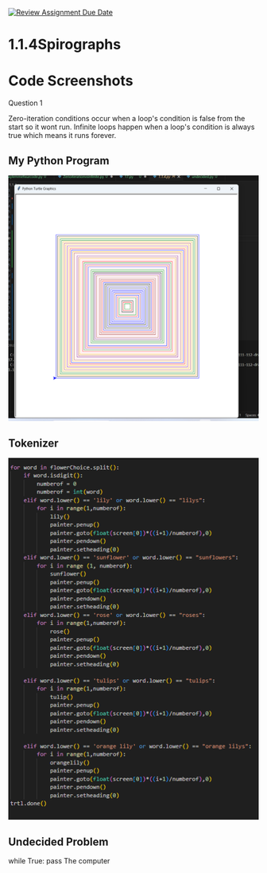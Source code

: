[![Review Assignment Due Date](https://classroom.github.com/assets/deadline-readme-button-22041afd0340ce965d47ae6ef1cefeee28c7c493a6346c4f15d667ab976d596c.svg)](https://classroom.github.com/a/SkD24yV8)
# 1.1.4Spirographs

# Code Screenshots 

Question 1

Zero-iteration conditions occur when a loop's condition is false from the start so it wont run. Infinite loops happen when a loop's condition is always true which means it runs forever.

## My Python Program


![image](https://github.com/Aero-ComSci/1-1-4-spinning-with-spirographs-JayanthVeerappa/blob/1e98f159511768e0682b0ba8f071961cebb329c7/Screenshot%202024-09-13%20134118.png)

## Tokenizer

![image](https://github.com/Aero-ComSci/1-1-4-spinning-with-spirographs-JayanthVeerappa/blob/701d60bdffff7bd1112bcb3932c429e9db66d25c/Screenshot%202024-09-13%20134707.png)

## Undecided Problem
  while True:
      pass
The computer 
